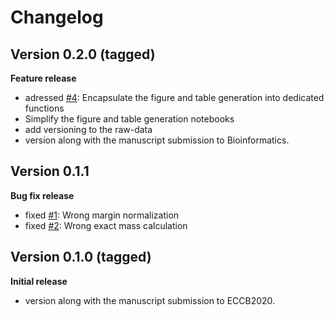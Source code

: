 # Changelog

## Version 0.2.0 (tagged)
**Feature release**
- adressed [#4](https://github.com/aalto-ics-kepaco/msms_rt_score_integration/issues/4): Encapsulate the figure and table generation into 
  dedicated functions
- Simplify the figure and table generation notebooks
- add versioning to the raw-data
- version along with the manuscript submission to Bioinformatics.


## Version 0.1.1
**Bug fix release**
- fixed [#1](https://github.com/aalto-ics-kepaco/msms_rt_score_integration/issues/1): Wrong margin normalization
- fixed [#2](https://github.com/aalto-ics-kepaco/msms_rt_score_integration/issues/2): Wrong exact mass calculation

## Version 0.1.0 (tagged)
**Initial release**
- version along with the manuscript submission to ECCB2020.
